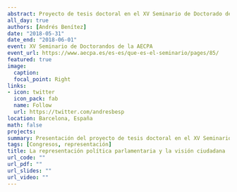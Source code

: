 ```yaml
---
abstract: Proyecto de tesis doctoral en el XV Seminario de Doctorado de la AECPA. 
all_day: true
authors: [Andrés Benítez]
date: "2018-05-31"
date_end: "2018-06-01"
event: XV Seminario de Doctorandos de la AECPA
event_url: https://www.aecpa.es/es-es/que-es-el-seminario/pages/85/
featured: true
image:
  caption: 
  focal_point: Right
links:
- icon: twitter
  icon_pack: fab
  name: Follow
  url: https://twitter.com/andresbesp
location: Barcelona, España
math: false
projects:
summary: Presentación del proyecto de tesis doctoral en el XV Seminario de Doctorado de la AECPA. 
tags: [Congresos, representación]
title: La representación política parlamentaria y la visión ciudadana
url_code: ""
url_pdf: ""
url_slides: ""
url_video: ""
---
```





